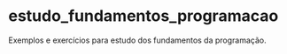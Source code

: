 # estudo_fundamentos_programacao
 Exemplos e exercícios para estudo dos fundamentos da programação.
